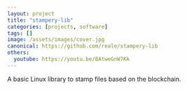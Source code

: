 ```yaml
---
layout: project
title: "stampery-lib"
categories: [projects, software]
tags: []
image: /assets/images/cover.jpg
canonical: https://github.com/reale/stampery-lib
others:
  youtube: https://youtu.be/8AtweGnW7Kk
---
```


A basic Linux library to stamp files based on the blockchain.
